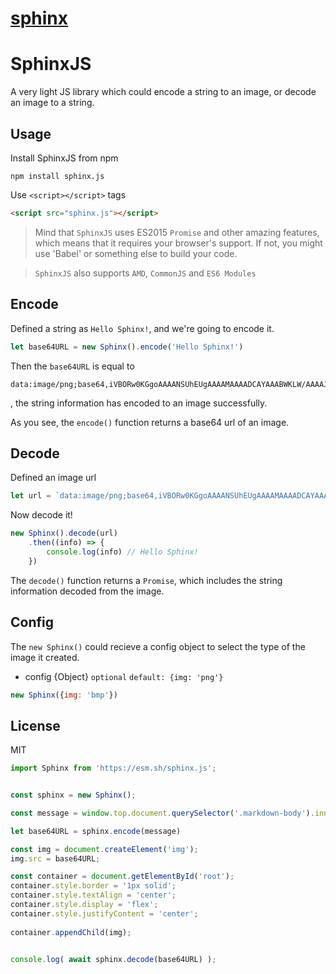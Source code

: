 # [sphinx]




# SphinxJS
A very light JS library which could encode a string to an image, or decode an image to a string.

## Usage
Install SphinxJS from npm
```shell
npm install sphinx.js
```

Use `<script></script>` tags

```html
<script src="sphinx.js"></script>
```

> Mind that `SphinxJS` uses ES2015 `Promise` and other amazing features, which means that it requires your browser's support.
> If not, you might use 'Babel' or something else to build your code.


> `SphinxJS` also supports `AMD`, `CommonJS` and `ES6 Modules`

## Encode
Defined a string as `Hello Sphinx!`, and we're going to encode it.

```javascript
let base64URL = new Sphinx().encode('Hello Sphinx!')
```

Then the `base64URL` is equal to

```
data:image/png;base64,iVBORw0KGgoAAAANSUhEUgAAAAMAAAADCAYAAABWKLW/AAAAJklEQVQYV2P0SM35r8K1heE5owcDY2Zexf8dezYxcDIwMDAyIAEA7EYIq6UNAkYAAAAASUVORK5CYII=
```
, the string information has encoded to an image successfully.

As you see, the `encode()` function returns a base64 url of an image.

## Decode
Defined an image url

```javascript
let url = `data:image/png;base64,iVBORw0KGgoAAAANSUhEUgAAAAMAAAADCAYAAABWKLW/AAAAJklEQVQYV2P0SM35r8K1heE5owcDY2Zexf8dezYxcDIwMDAyIAEA7EYIq6UNAkYAAAAASUVORK5CYII=`
```

Now decode it!
```javascript
new Sphinx().decode(url)
	.then((info) => {
		console.log(info) // Hello Sphinx!
	})
```

The `decode()` function returns a `Promise`, which includes the string information decoded from the image.

## Config
The `new Sphinx()` could recieve a config object to select the type of the image it created.
- config {Object} `optional` `default: {img: 'png'}`

```javascript
new Sphinx({img: 'bmp'})
```

## License
MIT




```javascript {demo type=module container=root}
import Sphinx from 'https://esm.sh/sphinx.js';


const sphinx = new Sphinx();

const message = window.top.document.querySelector('.markdown-body').innerText;

let base64URL = sphinx.encode(message)

const img = document.createElement('img');
img.src = base64URL;

const container = document.getElementById('root');
container.style.border = '1px solid';
container.style.textAlign = 'center';
container.style.display = 'flex';
container.style.justifyContent = 'center';
    
container.appendChild(img);


console.log( await sphinx.decode(base64URL) );



```


[sphinx]: https://github.com/jrainlau/sphinx



